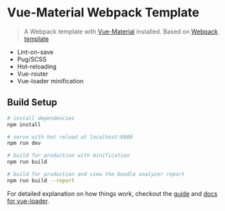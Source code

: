 # Vue-Material Webpack Template

> A Webpack template with [Vue-Material](https://vuematerial.github.io) installed. Based on [Webpack template](https://github.com/vuejs-templates/webpack)
- Lint-on-save
- Pug/SCSS
- Hot-reloading
- Vue-router
- Vue-loader minification

## Build Setup

``` bash
# install dependencies
npm install

# serve with hot reload at localhost:8080
npm run dev

# build for production with minification
npm run build

# build for production and view the bundle analyzer report
npm run build --report
```

For detailed explanation on how things work, checkout the [guide](http://vuejs-templates.github.io/webpack/) and [docs for vue-loader](http://vuejs.github.io/vue-loader).
